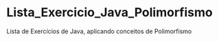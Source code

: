 # Lista_Exercicio_Java_Polimorfismo
 Lista de Exercícios de Java, aplicando conceitos de Polimorfismo
